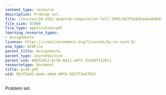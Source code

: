 ```yaml
---
content_type: resource
description: Problem set.
file: /courses/18-435j-quantum-computation-fall-2003/9b3f5e02ba4ea0e640f65627f3e47022_ps10.pdf
file_size: 91909
file_type: application/pdf
learning_resource_types:
- Assignments
license: https://creativecommons.org/licenses/by-nc-sa/4.0/
ocw_type: OCWFile
parent_title: Assignments
parent_type: CourseSection
parent_uid: 04bf2dc2-6c58-0411-a974-352ddf413671
resourcetype: Document
title: ps10.pdf
uid: 9b3f5e02-ba4e-a0e6-40f6-5627f3e47022
---
```

Problem set.